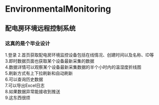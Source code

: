 # EnvironmentalMonitoring
## 配电房环境远程控制系统  
### 这真的是个毕业设计   
1.登录
2.首页获取配电房环境监控设备包括在线情况、创建时间以及名称、ID等  
3.即时数据页面也获取某个设备最新采集的数据  
4.数据详情可以观察某个设备最新采集数据的半个小时内的温湿度折线图  
5.刷新方式有上下拉刷新和自动刷新  
6.可以查询历史数据  
7.可以导出Excel日志  
8.如果数据异常能接收到推送  
9.这东西很烦  
